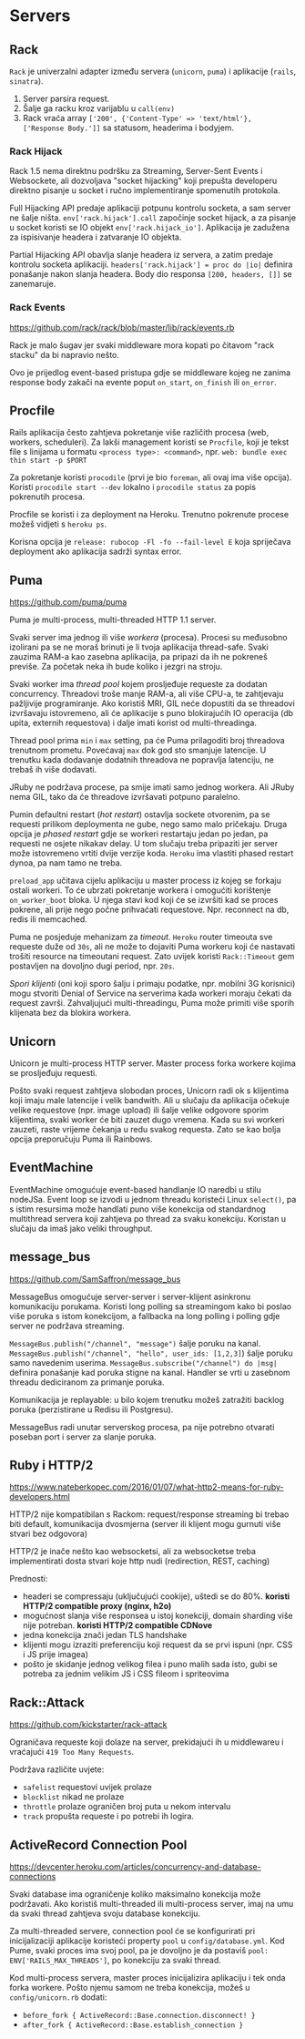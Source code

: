 # Servers

## Rack

`Rack` je univerzalni adapter između servera (`unicorn`, `puma`) i aplikacije (`rails`, `sinatra`).

1. Server parsira request.
2. Šalje ga racku kroz varijablu u `call(env)`
3. Rack vraća array `['200', {'Content-Type' => 'text/html'}, ['Response Body.']]` sa statusom, headerima i bodyjem.

### Rack Hijack

Rack 1.5 nema direktnu podršku za Streaming, Server-Sent Events i Websockete, ali dozvoljava "socket hijacking" koji prepušta developeru direktno pisanje u socket i ručno implementiranje spomenutih protokola.

Full Hijacking API predaje aplikaciji potpunu kontrolu socketa, a sam server ne šalje ništa. `env['rack.hijack'].call` započinje socket hijack, a za pisanje u socket koristi se IO objekt `env['rack.hijack_io']`. Aplikacija je zadužena za ispisivanje headera i zatvaranje IO objekta.

Partial Hijacking API obavlja slanje headera iz servera, a zatim predaje kontrolu socketa aplikaciji. `headers['rack.hijack'] = proc do |io|` definira ponašanje nakon slanja headera. Body dio responsa `[200, headers, []]` se zanemaruje.

### Rack Events

https://github.com/rack/rack/blob/master/lib/rack/events.rb

Rack je malo šugav jer svaki middleware mora kopati po čitavom "rack stacku" da bi napravio nešto.

Ovo je prijedlog event-based pristupa gdje se middleware kojeg ne zanima response body zakači na evente poput `on_start`, `on_finish` ili `on_error`.

## Procfile

Rails aplikacija često zahtjeva pokretanje više različith procesa (web, workers, scheduleri). Za lakši management koristi se `Procfile`, koji je tekst file s linijama u formatu `<process type>: <command>`, npr. `web: bundle exec thin start -p $PORT`

Za pokretanje koristi `procodile` (prvi je bio `foreman`, ali ovaj ima više opcija). Koristi `procodile start --dev` lokalno i `procodile status` za popis pokrenutih procesa.

Procfile se koristi i za deployment na Heroku. Trenutno pokrenute procese možeš vidjeti s `heroku ps`.

Korisna opcija je `release: rubocop -Fl -fo --fail-level E` koja spriječava deployment ako aplikacija sadrži syntax error.

## Puma

https://github.com/puma/puma

Puma je multi-process, multi-threaded HTTP 1.1 server.

Svaki server ima jednog ili više *workera* (procesa). Procesi su međusobno izolirani pa se ne moraš brinuti je li tvoja aplikacija thread-safe. Svaki zauzima RAM-a kao zasebna aplikacija, pa pripazi da ih ne pokreneš previše. Za početak neka ih bude koliko i jezgri na stroju.

Svaki worker ima *thread pool* kojem prosljeđuje requeste za dodatan concurrency. Threadovi troše manje RAM-a, ali više CPU-a, te zahtjevaju pažljivije programiranje. Ako koristiš MRI, GIL neće dopustiti da se threadovi izvršavaju istovremeno, ali će aplikacije s puno blokirajućih IO operacija (db upita, externih requestova) i dalje imati korist od multi-threadinga.

Thread pool prima `min` i `max` setting, pa će Puma prilagoditi broj threadova trenutnom prometu. Povećavaj `max` dok god sto smanjuje latencije. U trenutku kada dodavanje dodatnih threadova ne popravlja latenciju, ne trebaš ih više dodavati.

JRuby ne podržava procese, pa smije imati samo jednog workera. Ali JRuby nema GIL, tako da će threadove izvršavati potpuno paralelno.

Pumin defaultni restart (*hot restart*) ostavlja sockete otvorenim, pa se requesti prilikom deploymenta ne gube, nego samo malo pričekaju. Druga opcija je *phased restart* gdje se workeri restartaju jedan po jedan, pa requesti ne osjete nikakav delay. U tom slučaju treba pripaziti jer server može istovremeno vrtiti dvije verzije koda. `Heroku` ima vlastiti phased restart dynoa, pa nam tamo ne treba.

`preload_app` učitava cijelu aplikaciju u master process iz kojeg se forkaju ostali workeri. To će ubrzati pokretanje workera i omogućiti korištenje `on_worker_boot` bloka. U njega stavi kod koji će se izvršiti kad se proces pokrene, ali prije nego počne prihvaćati requestove. Npr. reconnect na db, redis ili memcached.

Puma ne posjeduje mehanizam za *timeout*. `Heroku` router timeouta sve requeste duže od `30s`, ali ne može to dojaviti Puma workeru koji će nastavati trošiti resource na timeoutani request. Zato uvijek koristi `Rack::Timeout` gem postavljen na dovoljno dugi period, npr. `20s`.

*Spori klijenti* (oni koji sporo šalju i primaju podatke, npr. mobilni 3G korisnici) mogu stvoriti Denial of Service na serverima kada workeri moraju čekati da request završi. Zahvaljujući multi-threadingu, Puma može primiti više sporih klijenata bez da blokira workera.

## Unicorn

Unicorn je multi-process HTTP server. Master process forka workere kojima se prosljeđuju requesti.

Pošto svaki request zahtjeva slobodan proces, Unicorn radi ok s klijentima koji imaju male latencije i velik bandwith. Ali u slučaju da aplikacija očekuje velike requestove (npr. image upload) ili šalje velike odgovore sporim klijentima, svaki worker će biti zauzet dugo vremena. Kada su svi workeri zauzeti, raste vrijeme čekanja u redu svakog requesta. Zato se kao bolja opcija preporučuju Puma ili Rainbows.

## EventMachine

EventMachine omogućuje event-based handlanje IO naredbi u stilu nodeJSa. Event loop se izvodi u jednom threadu koristeći Linux `select()`, pa s istim resursima može handlati puno više konekcija od standardnog multithread servera koji zahtjeva po thread za svaku konekciju. Koristan u slučaju da imaš jako veliki throughput.

## message_bus

https://github.com/SamSaffron/message_bus

MessageBus omogućuje server-server i server-klijent asinkronu komunikaciju porukama. Koristi long polling sa streamingom kako bi poslao više poruka s istom konekcijom, a fallbacka na long polling i polling gdje server ne podržava streaming.

`MessageBus.publish("/channel", "message")` šalje poruku na kanal.
`MessageBus.publish("/channel", "hello", user_ids: [1,2,3]`) šalje poruku samo navedenim userima.
`MessageBus.subscribe("/channel") do |msg|` definira ponašanje kad poruka stigne na kanal. Handler se vrti u zasebnom threadu dediciranom za primanje poruka.

Komunikacija je replayable: u bilo kojem trenutku možeš zatražiti backlog poruka (perzistirane u Redisu ili Postgresu).

MessageBus radi unutar serverskog procesa, pa nije potrebno otvarati poseban port i server za slanje poruka.

## Ruby i HTTP/2

https://www.nateberkopec.com/2016/01/07/what-http2-means-for-ruby-developers.html

HTTP/2 nije kompatibilan s Rackom: request/response streaming bi trebao biti default, komunikacija dvosmjerna (server ili klijent mogu gurnuti više stvari bez odgovora)

HTTP/2 je inače nešto kao websocketsi, ali za websocketse treba implementirati dosta stvari koje http nudi (redirection, REST, caching)

Prednosti:
* headeri se compressaju (uključujući cookije), uštedi se do 80%. **koristi HTTP/2 compatible proxy (nginx, h2o)**
* mogućnost slanja više responsea u istoj konekciji, domain sharding više nije potreban. **koristi HTTP/2 compatible CDNove**
* jedna konekcija znači jedan TLS handshake
* klijenti mogu izraziti preferenciju koji request da se prvi ispuni (npr. CSS i JS prije imagea)
* pošto je skidanje jednog velikog filea i puno malih sada isto, gubi se potreba za jednim velikim JS i CSS fileom i spriteovima

## Rack::Attack

https://github.com/kickstarter/rack-attack

Ograničava requeste koji dolaze na server, prekidajući ih u middlewareu i vraćajući `419 Too Many Requests`.

Podržava različite uvjete:
* `safelist` requestovi uvijek prolaze
* `blocklist` nikad ne prolaze
* `throttle` prolaze ograničen broj puta u nekom intervalu
* `track` propušta requeste i po potrebi ih logira.

## ActiveRecord Connection Pool

https://devcenter.heroku.com/articles/concurrency-and-database-connections

Svaki database ima ograničenje koliko maksimalno konekcija može podržavati. Ako koristiš multi-threaded ili multi-process server, imaj na umu da svaki thread zahtjeva svoju database konekciju.

Za multi-threaded servere, connection pool će se konfigurirati pri inicijalizaciji aplikacije koristeći property `pool` u `config/database.yml`. Kod Pume, svaki proces ima svoj pool, pa je dovoljno je da postaviš `pool: ENV['RAILS_MAX_THREADS']`, po konekciju za svaki thread.

Kod multi-process servera, master proces inicijalizira aplikaciju i tek onda forka workere. Pošto njemu samom ne treba konekcija, možeš u `config/unicorn.rb` dodati:
* `before_fork { ActiveRecord::Base.connection.disconnect! }`
* `after_fork { ActiveRecord::Base.establish_connection }`


